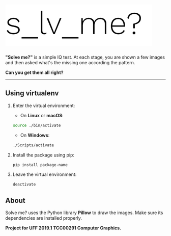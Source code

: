 
<h1>
 <img src="images/velosem-logo.png"> 
</h1>

**"Solve me?"** is a simple IQ test. At each stage, you are shown a few images and then asked what's the missing one according the pattern.  

**Can you get them all right?**
<hr> 
 
## Using virtualenv


1. Enter the virtual environment:
    
    * On **Linux** or **macOS**:
    ```sh
    source ./bin/activate 
    ```

    * On **Windows**:
    ```sh
    ./Scripts/activate 
    ```
2. Install the package using pip: 
    ```sh
    pip install package-name
    ``` 
3. Leave the virtual environment:
    ```sh
    deactivate
    ```
  
  
  
## About
Solve me? uses the Python library **Pillow** to draw the images. Make sure its dependencies are installed properly.

**Project for UFF 2019.1 TCC00291 Computer Graphics.**
